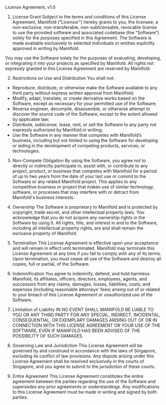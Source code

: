 License Agreement, v1.0

1. License Grant
Subject to the terms and conditions of this License Agreement, Maniifold (“Licensor”) hereby grants to you, the licensee, a non-exclusive, non-transferable, non-sublicensable, revocable license to use the provided software and associated codebase (the “Software”) solely for the purposes specified in this Agreement. The Software is made available exclusively to selected individuals or entities explicitly approved in writing by Maniifold.

You may use the Software solely for the purposes of evaluating, developing, or integrating it into your projects as specified by Maniifold. All rights not expressly granted in this License Agreement are reserved by Maniifold.

2. Restrictions on Use and Distribution
You shall not:
- Reproduce, distribute, or otherwise make the Software available to any third party without express written approval from Maniifold;
- Modify, adapt, translate, or create derivative works based on the Software, except as necessary for your permitted use of the Software;
- Reverse engineer, decompile, disassemble, or otherwise attempt to discover the source code of the Software, except to the extent allowed by applicable law;
- Distribute, sublicense, lease, rent, or sell the Software to any party not expressly authorized by Maniifold in writing;
- Use the Software in any manner that competes with Maniifold’s business, including but not limited to using the Software for developing or aiding in the development of competing products, services, or technologies.

3. Non-Compete Obligation
By using the Software, you agree not to directly or indirectly participate in, assist with, or contribute to any project, product, or business that competes with Maniifold for a period of up to two years from the date of your last use or commit to the Software or any related Maniifold project. This applies to any competitive business or project that makes use of similar technology, software, or processes that may interfere with or detract from Maniifold's business interests.

4. Ownership
The Software is proprietary to Maniifold and is protected by copyright, trade secret, and other intellectual property laws. You acknowledge that you do not acquire any ownership rights in the Software by using it. All rights, title, and interest in and to the Software, including all intellectual property rights, are and shall remain the exclusive property of Maniifold.

5. Termination
This License Agreement is effective upon your acceptance and will remain in effect until terminated. Maniifold may terminate this License Agreement at any time if you fail to comply with any of its terms. Upon termination, you must cease all use of the Software and destroy all copies, full or partial, of the Software.

6. Indemnification
You agree to indemnify, defend, and hold harmless Maniifold, its affiliates, officers, directors, employees, agents, and successors from any claims, damages, losses, liabilities, costs, and expenses (including reasonable attorneys’ fees) arising out of or related to your breach of this License Agreement or unauthorized use of the Software.

7. Limitation of Liability
IN NO EVENT SHALL MANIIFOLD BE LIABLE TO YOU OR ANY THIRD PARTY FOR ANY SPECIAL, INDIRECT, INCIDENTAL, CONSEQUENTIAL, OR EXEMPLARY DAMAGES ARISING OUT OF OR IN CONNECTION WITH THIS LICENSE AGREEMENT OR YOUR USE OF THE SOFTWARE, EVEN IF MANIIFOLD HAS BEEN ADVISED OF THE POSSIBILITY OF SUCH DAMAGES.

8. Governing Law and Jurisdiction
This License Agreement will be governed by and construed in accordance with the laws of Singapore, excluding its conflict of law provisions. Any dispute arising under this License Agreement shall be resolved exclusively in the courts of Singapore, and you agree to submit to the jurisdiction of these courts.

9. Entire Agreement
This License Agreement constitutes the entire agreement between the parties regarding the use of the Software and supersedes any prior agreements or understandings. Any modifications to this License Agreement must be made in writing and signed by both parties.